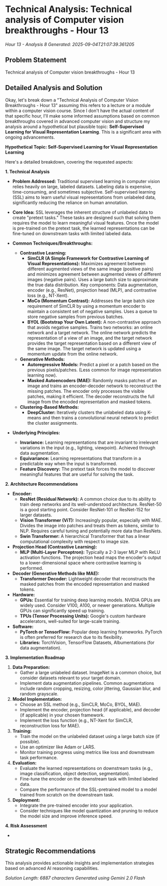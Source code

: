 # Technical Analysis: Technical analysis of Computer vision breakthroughs - Hour 13
*Hour 13 - Analysis 8*
*Generated: 2025-09-04T21:07:39.361205*

## Problem Statement
Technical analysis of Computer vision breakthroughs - Hour 13

## Detailed Analysis and Solution
Okay, let's break down a "Technical Analysis of Computer Vision Breakthroughs - Hour 13" assuming this refers to a lecture or a module within a computer vision course.  Since I don't have the actual content of that specific hour, I'll make some informed assumptions based on common breakthroughs covered in advanced computer vision and structure my analysis around a hypothetical but plausible topic: **Self-Supervised Learning for Visual Representation Learning**.  This is a significant area with ongoing advancements.

**Hypothetical Topic: Self-Supervised Learning for Visual Representation Learning**

Here's a detailed breakdown, covering the requested aspects:

**1. Technical Analysis**

*   **Problem Addressed:**  Traditional supervised learning in computer vision relies heavily on large, labeled datasets.  Labeling data is expensive, time-consuming, and sometimes subjective.  Self-supervised learning (SSL) aims to learn useful visual representations from unlabeled data, significantly reducing the reliance on human annotation.
*   **Core Idea:**  SSL leverages the inherent structure of unlabeled data to create "pretext tasks."  These tasks are designed such that solving them requires the model to learn meaningful visual features.  Once the model is pre-trained on the pretext task, the learned representations can be fine-tuned on downstream tasks with limited labeled data.
*   **Common Techniques/Breakthroughs:**
    *   **Contrastive Learning:**
        *   **SimCLR (A Simple Framework for Contrastive Learning of Visual Representations):** Maximizes agreement between different augmented views of the same image (positive pairs) and minimizes agreement between augmented views of different images (negative pairs).  Uses a large batch size to approximate the true data distribution. Key components:  Data augmentation, encoder (e.g., ResNet), projection head (MLP), and contrastive loss (e.g., NT-Xent).
        *   **MoCo (Momentum Contrast):**  Addresses the large batch size requirement of SimCLR by using a momentum encoder to maintain a consistent set of negative samples. Uses a queue to store negative samples from previous batches.
        *   **BYOL (Bootstrap Your Own Latent):**  A non-contrastive approach that avoids negative samples.  Trains two networks: an online network and a target network.  The online network predicts the representation of a view of an image, and the target network provides the target representation based on a different view of the same image.  The target network is updated using a momentum update from the online network.
    *   **Generative Methods:**
        *   **Autoregressive Models:**  Predict a pixel or a patch based on the previous pixels/patches.  (Less common for image representation learning now).
        *   **Masked Autoencoders (MAE):** Randomly masks patches of an image and trains an encoder-decoder network to reconstruct the missing patches.  The encoder only processes the visible patches, making it efficient.  The decoder reconstructs the full image from the encoded representation and masked tokens.
    *   **Clustering-Based Methods:**
        *   **DeepCluster:**  Iteratively clusters the unlabeled data using K-means and then trains a convolutional neural network to predict the cluster assignments.

*   **Underlying Principles:**
    *   **Invariance:**  Learning representations that are invariant to irrelevant variations in the input (e.g., lighting, viewpoint). Achieved through data augmentation.
    *   **Equivariance:** Learning representations that transform in a predictable way when the input is transformed.
    *   **Feature Discovery:**  The pretext task forces the model to discover meaningful features that are useful for solving the task.

**2. Architecture Recommendations**

*   **Encoder:**
    *   **ResNet (Residual Network):**  A common choice due to its ability to train deep networks and its well-understood architecture.  ResNet-50 is a good starting point.  Consider ResNet-101 or ResNet-152 for larger datasets.
    *   **Vision Transformer (ViT):**  Increasingly popular, especially with MAE.  Divides the image into patches and treats them as tokens, similar to NLP.  Requires careful tuning and potentially more data than ResNets.
    *   **Swin Transformer:** A hierarchical Transformer that has a linear computational complexity with respect to image size.
*   **Projection Head (Contrastive Learning):**
    *   **MLP (Multi-Layer Perceptron):**  Typically a 2-3 layer MLP with ReLU activation functions.  The projection head maps the encoder's output to a lower-dimensional space where contrastive learning is performed.
*   **Decoder (Generative Methods like MAE):**
    *   **Transformer Decoder:**  Lightweight decoder that reconstructs the masked patches from the encoded representation and masked tokens.
*   **Hardware:**
    *   **GPUs:**  Essential for training deep learning models.  NVIDIA GPUs are widely used.  Consider V100, A100, or newer generations.  Multiple GPUs can significantly speed up training.
    *   **TPUs (Tensor Processing Units):**  Google's custom hardware accelerators, well-suited for large-scale training.
*   **Software:**
    *   **PyTorch or TensorFlow:**  Popular deep learning frameworks.  PyTorch is often preferred for research due to its flexibility.
    *   **Libraries:**  TorchVision, TensorFlow Datasets, Albumentations (for data augmentation).

**3. Implementation Roadmap**

1.  **Data Preparation:**
    *   Gather a large unlabeled dataset.  ImageNet is a common choice, but consider datasets relevant to your target domain.
    *   Implement data augmentation pipelines.  Common augmentations include random cropping, resizing, color jittering, Gaussian blur, and random grayscale.
2.  **Model Implementation:**
    *   Choose an SSL method (e.g., SimCLR, MoCo, BYOL, MAE).
    *   Implement the encoder, projection head (if applicable), and decoder (if applicable) in your chosen framework.
    *   Implement the loss function (e.g., NT-Xent for SimCLR, reconstruction loss for MAE).
3.  **Training:**
    *   Train the model on the unlabeled dataset using a large batch size (if possible).
    *   Use an optimizer like Adam or LARS.
    *   Monitor training progress using metrics like loss and downstream task performance.
4.  **Evaluation:**
    *   Evaluate the learned representations on downstream tasks (e.g., image classification, object detection, segmentation).
    *   Fine-tune the encoder on the downstream task with limited labeled data.
    *   Compare the performance of the SSL-pretrained model to a model trained from scratch on the downstream task.
5.  **Deployment:**
    *   Integrate the pre-trained encoder into your application.
    *   Consider techniques like model quantization and pruning to reduce the model size and improve inference speed.

**4. Risk Assessment**

*

## Strategic Recommendations
This analysis provides actionable insights and implementation strategies
based on advanced AI reasoning capabilities.

*Solution Length: 6887 characters*
*Generated using Gemini 2.0 Flash*

